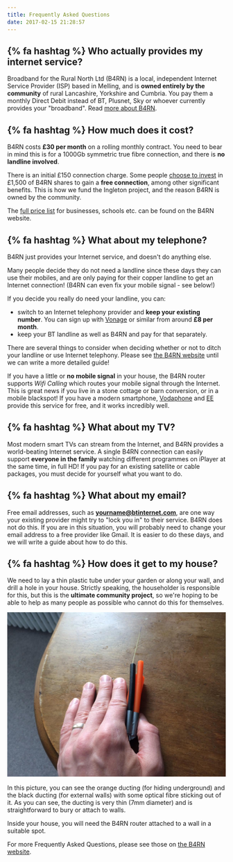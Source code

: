 ```yaml
---
title: Frequently Asked Questions
date: 2017-02-15 21:28:57
---
```


## {% fa hashtag %} Who actually provides my internet service?
Broadband for the Rural North Ltd (B4RN) is a local, independent Internet Service Provider (ISP) based in Melling, and is **owned entirely by the community** of rural Lancashire, Yorkshire and Cumbria. You pay them a monthly Direct Debit instead of BT, Plusnet, Sky or whoever currently provides your "broadband". Read [more about B4RN](https://b4rn.org.uk/about-us/).

## {% fa hashtag %} How much does it cost?

B4RN costs **£30 per month** on a rolling monthly contract. You need to bear in mind this is for a 1000Gb symmetric true fibre connection, and there is **no landline involved**.

There is an initial £150 connection charge. Some people [choose to invest](/investing/) in £1,500 of B4RN shares to gain a **free connection**, among other significant benefits. This is how we fund the Ingleton project, and the reason B4RN is owned by the community.

The [full price list](https://b4rn.org.uk/b4rn-service/charges/) for businesses, schools etc. can be found on the B4RN website. 

## {% fa hashtag %} What about my telephone?
B4RN just provides your Internet service, and doesn't do anything else. 

Many people decide they do not need a landline since these days they can use their mobiles, and are only paying for their copper landline to get an Internet connection! (B4RN can even fix your mobile signal - see below!)

If you decide you really do need your landline, you can:

- switch to an Internet telephony provider and **keep your existing  number**. You can sign up with [Vonage](https://www.vonage.co.uk/home/) or similar from around **£8 per month**. 
- keep your BT landline as well as B4RN and pay for that separately.

There are several things to consider when deciding whether or not to ditch your landline or use Internet telephony. Please see  [the B4RN website](https://b4rn.org.uk/faqs/) until we can write a more detailed guide!

If you have a little or **no mobile signal** in your house, the B4RN router supports *Wifi Calling* which routes your mobile signal through the Internet. This is great news if you live in a stone cottage or barn conversion, or in a mobile blackspot! If you have a modern smartphone, [Vodaphone](https://www.vodafone.co.uk/explore/network/network-improvements/wi-fi-calling/) and [EE](http://ee.co.uk/why-ee/wifi-calling) provide this service for free, and it works incredibly well.

## {% fa hashtag %} What about my TV?
Most modern smart TVs can stream from the Internet, and B4RN provides a world-beating Internet service. A single B4RN connection can easily support **everyone in the family** watching different programmes on iPlayer at the same time, in full HD! If you pay for an existing satellite or cable packages, you must decide for yourself what you want to do.

## {% fa hashtag %} What about my email?
Free email addresses, such as **yourname@btinternet.com**, are one way your existing provider might try to "lock you in" to their service. B4RN does not do this. If you are in this situation, you will probably need to change your email address to a free provider like Gmail. It is easier to do these days, and we will write a guide about how to do this.

## {% fa hashtag %} How does it get to my house?
We need to lay a thin plastic tube under your garden or along your wall, and drill a hole in your house. Strictly speaking, the householder is responsible for this, but this is the **ultimate community project**, so we're hoping to be able to help as many people as possible who cannot do this for themselves.

![Sample orange and black ducting with fibre sticking out](/images/duct-sample.jpg)

In this picture, you can see the orange ducting (for hiding underground) and the black ducting (for external walls) with some optical fibre sticking out of it. As you can see, the ducting is very thin (7mm diameter) and is straightforward to bury or attach to walls. 

Inside your house, you will need the B4RN router attached to a wall in a suitable spot.

For more Frequently Asked Questions, please see those on [the B4RN website](https://b4rn.org.uk/faqs/).

